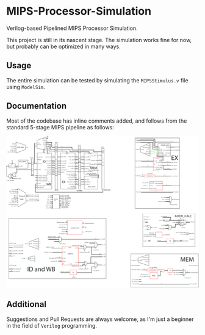 # MIPS-Processor-Simulation
Verilog-based Pipelined MIPS Processor Simulation.

This project is still in its nascent stage. The simulation works fine for now, but probably can be optimized in many ways.

## Usage
The entire simulation can be tested by simulating the `MIPSStimulus.v` file using `ModelSim`.

## Documentation
Most of the codebase has inline comments added, and follows from the standard 5-stage MIPS pipeline as follows:

![](/images/schematic.png)

## Additional
Suggestions and Pull Requests are always welcome, as I'm just a beginner in the field of `Verilog` programming.